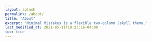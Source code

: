 ```yaml
---
layout: splash
permalink: /about/
title: "About"
excerpt: "Minimal Mistakes is a flexible two-column Jekyll theme."
last_modified_at: 2021-05-11T10:23:16-04:00
toc: true
---
```

